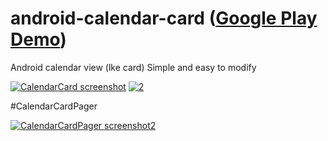 android-calendar-card ([Google Play Demo][4])
=====================

Android calendar view (lke card)
Simple and easy to modify


[![CalendarCard screenshot][1]][1]
[![2]][2]

#CalendarCardPager

[![CalendarCardPager screenshot2][3]][3]


[1]: https://github.com/kenumir/android-calendar-card/raw/master/calendar-card-sample/_work/device-2013-10-12-151801.png
[2]: https://github.com/kenumir/android-calendar-card/raw/master/calendar-card-sample/_work/device-2013-10-12-151717.png
[3]: https://github.com/kenumir/android-calendar-card/raw/master/calendar-card-sample/_work/card_view_pager2.png
[4]: https://play.google.com/store/apps/details?id=com.wt.calendarcardsample
